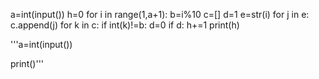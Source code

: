 a=int(input())
h=0
for i in range(1,a+1):
    b=i%10
    c=[]
    d=1
    e=str(i)
    for j in e:
        c.append(j)
    for k in c:
        if int(k)!=b:
            d=0
    if d:
        h+=1
print(h)

'''a=int(input())

print()'''